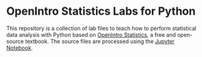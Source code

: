 OpenIntro Statistics Labs for Python
==============

This repository is a collection of lab files to teach how to perform statistical data analysis with Python based on [OpenIntro Statistics](https://www.openintro.org/book/os/), a free and open-source textbook. The source files are processed using the [Jupyter Notebook](https://jupyter.org/).

